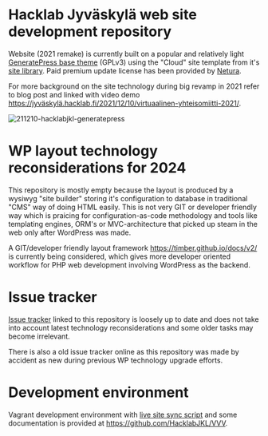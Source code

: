 # Hacklab Jyväskylä web site development repository

Website (2021 remake) is currently built on a popular and relatively light [GeneratePress base theme](https://generatepress.com/) (GPLv3) using the "Cloud" site template from it's [site library](https://generatepress.com/site-library/#site-library). Paid premium update license has been provided by [Netura](https://netura.fi/).

For more background on the site technology during big revamp in 2021 refer to blog post and linked with video demo https://jyväskylä.hacklab.fi/2021/12/10/virtuaalinen-yhteisomiitti-2021/.

![211210-hacklabjkl-generatepress](https://github.com/HacklabJKL/site/assets/2306521/16d896be-25d8-4e45-a61f-5b3e89d19228)


# WP layout technology reconsiderations for 2024

This repository is mostly empty because the layout is produced by a wysiwyg "site builder" storing it's configuration to database in traditional "CMS" way of doing HTML easily. This is not very GIT or developer friendly way which is praicing for configuration-as-code methodology and tools like templating engines, ORM's or MVC-architecture that picked up steam in the web only after WordPress was made. 

A GIT/developer friendly layout framework https://timber.github.io/docs/v2/ is currently being considered, which gives more developer oriented workflow for PHP web development involving WordPress as the backend.


# Issue tracker
[Issue tracker](https://github.com/HacklabJKL/site/issues) linked to this repository is loosely up to date and does not take into account latest technology reconsiderations and some older tasks may become irrelevant.

There is also a old issue tracker online as this repository was made by accident as new during previous WP technology upgrade efforts.

# Development environment

Vagrant development environment with [live site sync script](https://github.com/HacklabJKL/VVV/blob/develop/pull-production.sh) and some documentation is provided at https://github.com/HacklabJKL/VVV. 
